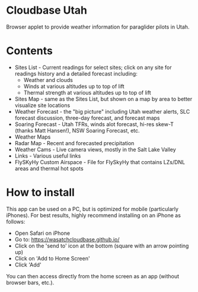 # Cloudbase Utah
Browser applet to provide weather information for paraglider pilots in Utah.

# Contents
 - Sites List - Current readings for select sites; click on any site for readings history and a detailed forecast including:
      - Weather and clouds
      - Winds at various altitudes up to top of lift
      - Thermal strength at various altitudes up to top of lift
  - Sites Map - same as the Sites List, but shown on a map by area to better visualize site locations
  - Weather Forecast - the "big picture" including Utah weather alerts, SLC forecast discussion, three-day forecast, and forecast maps
  - Soaring Forecast - Utah TFRs, winds alot forecast, hi-res skew-T (thanks Matt Hansen!), NSW Soaring Forecast, etc.
  - Weather Maps
  - Radar Map - Recent and forecasted precipitation
  - Weather Cams - Live camera views, mostly in the Salt Lake Valley
  - Links - Various useful links
  - FlySKyHy Custom Airspace - File for FlySkyHy that contains LZs/DNL areas and thermal hot spots

# How to install
This app can be used on a PC, but is optimized for mobile (particularly iPhones).
For best results, highly recommend installing on an iPhone as follows:
  - Open Safari on iPhone
  - Go to:  https://wasatchcloudbase.github.io/
  - Click on the 'send to' icon at the bottom (square with an arrow pointing up)
  - Click on 'Add to Home Screen'
  - Click 'Add'

You can then access directly from the home screen as an app (without browser bars, etc.).
